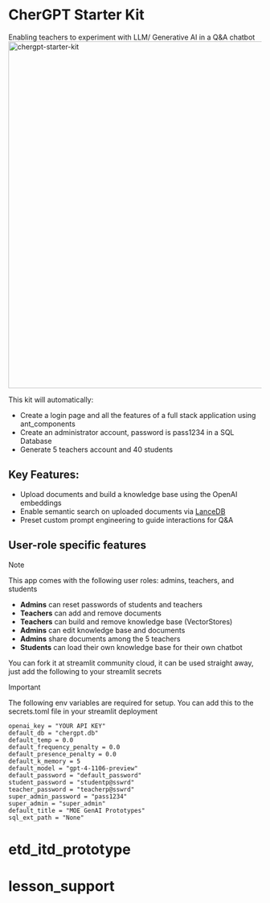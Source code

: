 # CherGPT Starter Kit
Enabling teachers to experiment with LLM/ Generative AI in a Q&A chatbot
<img width="689" alt="chergpt-starter-kit" src="https://github.com/String-sg/chergpt-starter-kit/assets/44336310/3d8ce9e7-acf8-44e9-b28a-19156cc6dbe8">

This kit will automatically:
 - Create a login page and all the features of a full stack application using ant_components 
 - Create an administrator account, password is pass1234 in a SQL Database
 - Generate 5 teachers account and 40 students

## Key Features:
 -  Upload documents and build a knowledge base using the OpenAI embeddings
 -  Enable semantic search on uploaded documents via [LanceDB](https://lancedb.com/)
 -  Preset custom prompt engineering to guide interactions for Q&A


## User-role specific features
> [!NOTE]  
> This app comes with the following user roles: admins, teachers, and students
 - **Admins** can reset passwords of students and teachers
 - **Teachers** can add and remove documents 
 - **Teachers** can build and remove knowledge base (VectorStores)
 - **Admins** can edit knowledge base and documents
 - **Admins** share documents among the 5 teachers
 - **Students** can load their own knowledge base for their own chatbot

You can fork it at streamlit community cloud, it can be used straight away, just add the following to your streamlit secrets

> [!IMPORTANT]  
> The following env variables are required for setup. You can add this to the secrets.toml file in your streamlit deployment 
```
openai_key = "YOUR API KEY"
default_db = "chergpt.db"
default_temp = 0.0
default_frequency_penalty = 0.0
default_presence_penalty = 0.0
default_k_memory = 5
default_model = "gpt-4-1106-preview"
default_password = "default_password"
student_password = "studentp@sswrd"
teacher_password = "teacherp@sswrd"
super_admin_password = "pass1234"
super_admin = "super_admin"
default_title = "MOE GenAI Prototypes"
sql_ext_path = "None"

```
# etd_itd_prototype
# lesson_support
